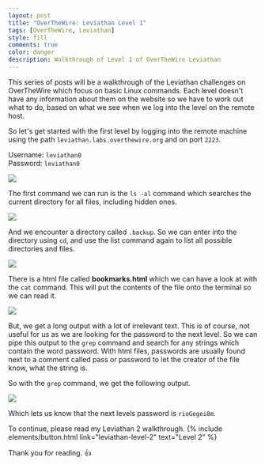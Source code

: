 ```yaml
---
layout: post
title: "OverTheWire: Leviathan Level 1"
tags: [OverTheWire, Leviathan]
style: fill
comments: true
color: danger
description: Walkthrough of Level 1 of OverTheWire Leviathan
---
```


This series of posts will be a walkthrough of the Leviathan challenges on OverTheWire which focus on basic Linux commands. Each level doesn't have any information about them on the website so we have to work out what to do, based on what we see when we log into the level on the remote host.

So let's get started with the first level by logging into the remote machine using the path `leviathan.labs.overthewire.org` and on port `2223`.

Username: `leviathan0`  
Password: `leviathan0`

![](/assets/posts/OverTheWire/Leviathan/Level1/picture1.png)

The first command we can run is the `ls -al` command which searches the current directory for all files, including hidden ones.

![](/assets/posts/OverTheWire/Leviathan/Level1/picture2.png)

And we encounter a directory called `.backup`. So we can enter into the directory using `cd`, and use the list command again to list all possible directories and files.

![](/assets/posts/OverTheWire/Leviathan/Level1/picture3.png)

There is a html file called **bookmarks.html** which we can have a look at with the `cat` command. This will put the contents of the file onto the terminal so we can read it.

![](/assets/posts/OverTheWire/Leviathan/Level1/picture4.png)

But, we get a long output with a lot of irrelevant text. This is of course, not useful for us as we are looking for the password to the next level. So we can pipe this output to the `grep` command and search for any strings which contain the word password. With html files, passwords are usually found next to a comment called pass or password to let the creator of the file know, what the string is. 

So with the `grep` command, we get the following output. 

![](/assets/posts/OverTheWire/Leviathan/Level1/picture5.png)

Which lets us know that the next levels password is `rioGegei8m`.

To continue, please read my Leviathan 2 walkthrough. {% include elements/button.html link="leviathan-level-2" text="Level 2" %}

Thank you for reading. :+1: